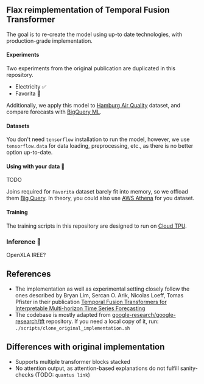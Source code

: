 ## Flax reimplementation of Temporal Fusion Transformer

The goal is to re-create the model using up-to date technologies, with production-grade implementation.

#### Experiments
Two experiments from the original publication are duplicated in this repository.
- Electricity ✅
- Favorita 🚧

Additionally, we apply this model to [Hamburg Air Quality](https://repos.hcu-hamburg.de/handle/hcu/893) dataset,
and compare forecasts with [BigQuery ML](https://cloud.google.com/bigquery/docs/reference/standard-sql/bigqueryml-syntax-create-time-series).

#### Datasets
You don't need `tensorflow` installation to run the model, however, 
we use `tensorflow.data` for data loading, preprocessing, etc., as there is no better option up-to-date.

#### Using with your data  🚧
TODO

Joins required for `Favorita` dataset barely fit into memory, so we offload them [Big Query](https://cloud.google.com/bigquery/docs).
In theory, you could also use [AWS Athena](https://aws.amazon.com/athena/) for you dataset.

#### Training
The training scripts in this repository are designed to run on [Cloud TPU](https://cloud.google.com/tpu).

### Inference 🚧
OpenXLA IREE?

## References 

- The implementation as well as experimental setting closely follow the ones described by Bryan Lim, Sercan O. Arik,
  Nicolas Loeff, Tomas Pfister
  in their
  publication [Temporal Fusion Transformers for Interpretable Multi-horizon Time Series Forecasting](https://arxiv.org/abs/1912.09363)
- The codebase is mostly adapted
  from [google-research/google-research/tft](https://github.com/google-research/google-research/tree/master/tft)
  repository.
  If you need a local copy of it, run: `./scripts/clone_original_implementation.sh`

## Differences with original implementation
- Supports multiple transformer blocks stacked
- No attention output, as attention-based explanations do not fulfill sanity-checks (TODO: `quantus link`)